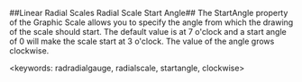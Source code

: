 ##Linear Radial Scales Radial Scale Start Angle##
The StartAngle property of the Graphic Scale allows you to specify the angle from which the drawing of the scale should start. The default value is at 7 o'clock and a start angle of 0 will make the scale start at 3 o'clock. The value of the angle grows clockwise.

<keywords: radradialgauge, radialscale, startangle, clockwise>
